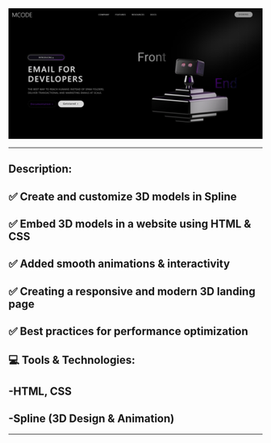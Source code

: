 

  <img src="/assests/thumbnail.png" alt="Thumbnail"/>

---
## Description:

## ✅ Create and customize 3D models in Spline
## ✅ Embed 3D models in a website using HTML & CSS
## ✅ Added smooth animations & interactivity
## ✅ Creating a responsive and modern 3D landing page
## ✅ Best practices for performance optimization


## 💻 Tools & Technologies:

## -HTML, CSS
## -Spline (3D Design & Animation)


---
